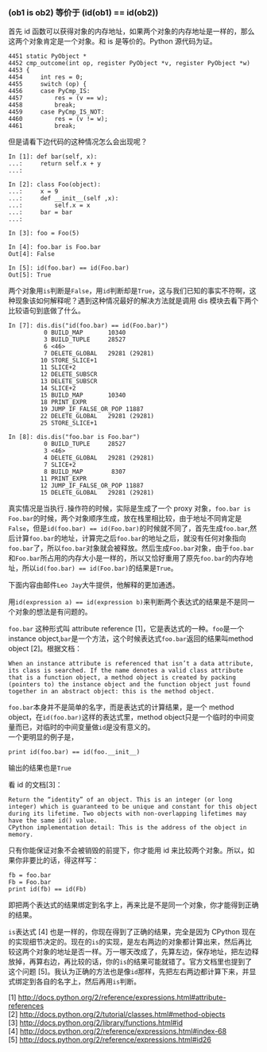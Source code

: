 ### (ob1 is ob2) 等价于 (id(ob1) == id(ob2))
首先 id 函数可以获得对象的内存地址，如果两个对象的内存地址是一样的，那么这两个对象肯定是一个对象。和 is 是等价的。Python 源代码为证。

    4451 static PyObject *
    4452 cmp_outcome(int op, register PyObject *v, register PyObject *w)
    4453 {
    4454     int res = 0;
    4455     switch (op) {
    4456     case PyCmp_IS:
    4457         res = (v == w);
    4458         break;
    4459     case PyCmp_IS_NOT:
    4460         res = (v != w);
    4461         break;

但是请看下边代码的这种情况怎么会出现呢？
    
    In [1]: def bar(self, x):
    ...:     return self.x + y
    ...: 
 
    In [2]: class Foo(object):
    ...:     x = 9
    ...:     def __init__(self ,x):
    ...:         self.x = x
    ...:     bar = bar
    ...:

    In [3]: foo = Foo(5)

    In [4]: foo.bar is Foo.bar
    Out[4]: False

    In [5]: id(foo.bar) == id(Foo.bar)
    Out[5]: True

两个对象用`is`判断是`False`，用`id`判断却是`True`，这与我们已知的事实不符啊，这种现象该如何解释呢？遇到这种情况最好的解决方法就是调用 dis 模块去看下两个比较语句到底做了什么。

    In [7]: dis.dis("id(foo.bar) == id(Foo.bar)")
              0 BUILD_MAP       10340
              3 BUILD_TUPLE     28527
              6 <46>
              7 DELETE_GLOBAL   29281 (29281)
             10 STORE_SLICE+1
             11 SLICE+2
             12 DELETE_SUBSCR
             13 DELETE_SUBSCR
             14 SLICE+2
             15 BUILD_MAP       10340
             18 PRINT_EXPR
             19 JUMP_IF_FALSE_OR_POP 11887
             22 DELETE_GLOBAL   29281 (29281)
             25 STORE_SLICE+1

    In [8]: dis.dis("foo.bar is Foo.bar")
              0 BUILD_TUPLE     28527
              3 <46>
              4 DELETE_GLOBAL   29281 (29281)
              7 SLICE+2
              8 BUILD_MAP        8307
             11 PRINT_EXPR
             12 JUMP_IF_FALSE_OR_POP 11887
             15 DELETE_GLOBAL   29281 (29281)

真实情况是当执行`.`操作符的时候，实际是生成了一个 proxy 对象，`foo.bar is Foo.bar`的时候，两个对象顺序生成，放在栈里相比较，由于地址不同肯定是`False`，但是`id(foo.bar) == id(Foo.bar)`的时候就不同了，首先生成`foo.bar`,然后计算`foo.bar`的地址，计算完之后`foo.bar`的地址之后，就没有任何对象指向`foo.bar`了，所以`foo.bar`对象就会被释放。然后生成`Foo.bar`对象，由于`foo.bar`和`Foo.bar`所占用的内存大小是一样的，所以又恰好重用了原先`foo.bar`的内存地址，所以`id(foo.bar) == id(Foo.bar)`的结果是`True`。

下面内容由邮件`Leo Jay`大牛提供，他解释的更加通透。

用`id(expression a) == id(expression b)`来判断两个表达式的结果是不是同一个对象的想法是有问题的。 

`foo.bar` 这种形式叫 attribute reference [1]，它是表达式的一种。`foo`是一个instance object,`bar`是一个方法，这个时候表达式`foo.bar`返回的结果叫method object [2]。根据文档： 

    When an instance attribute is referenced that isn’t a data attribute, 
    its class is searched. If the name denotes a valid class attribute 
    that is a function object, a method object is created by packing 
    (pointers to) the instance object and the function object just found 
    together in an abstract object: this is the method object. 

`foo.bar`本身并不是简单的名字，而是表达式的计算结果，是一个 method object，在`id(foo.bar)`这样的表达式里，method object只是一个临时的中间变量而已，对临时的中间变量做`id`是没有意义的。  
一个更明显的例子是，

    print id(foo.bar) == id(foo.__init__)

输出的结果也是`True` 

看 id 的文档[3]： 

    Return the “identity” of an object. This is an integer (or long 
    integer) which is guaranteed to be unique and constant for this object 
    during its lifetime. Two objects with non-overlapping lifetimes may 
    have the same id() value. 
    CPython implementation detail: This is the address of the object in memory.

只有你能保证对象不会被销毁的前提下，你才能用 id 来比较两个对象。所以，如果你非要比的话，得这样写：  

    fb = foo.bar 
    Fb = Foo.bar 
    print id(fb) == id(Fb) 

即把两个表达式的结果绑定到名字上，再来比是不是同一个对象，你才能得到正确的结果。 

`is`表达式 [4] 也是一样的，你现在得到了正确的结果，完全是因为 CPython 现在的实现细节决定的。现在的`is`的实现，是左右两边的对象都计算出来，然后再比较这两个对象的地址是否一样。万一哪天改成了，先算左边，保存地址，把左边释放掉，再算右边，再比较的话，你的`is`的结果可能就错了。官方文档里也提到了这个问题 [5]。我认为正确的方法也是像`id`那样，先把左右两边都计算下来，并显式绑定到各自的名字上，然后再用`is`判断。 

[1] http://docs.python.org/2/reference/expressions.html#attribute-references   
[2] http://docs.python.org/2/tutorial/classes.html#method-objects  
[3] http://docs.python.org/2/library/functions.html#id  
[4] http://docs.python.org/2/reference/expressions.html#index-68  
[5] http://docs.python.org/2/reference/expressions.html#id26   
